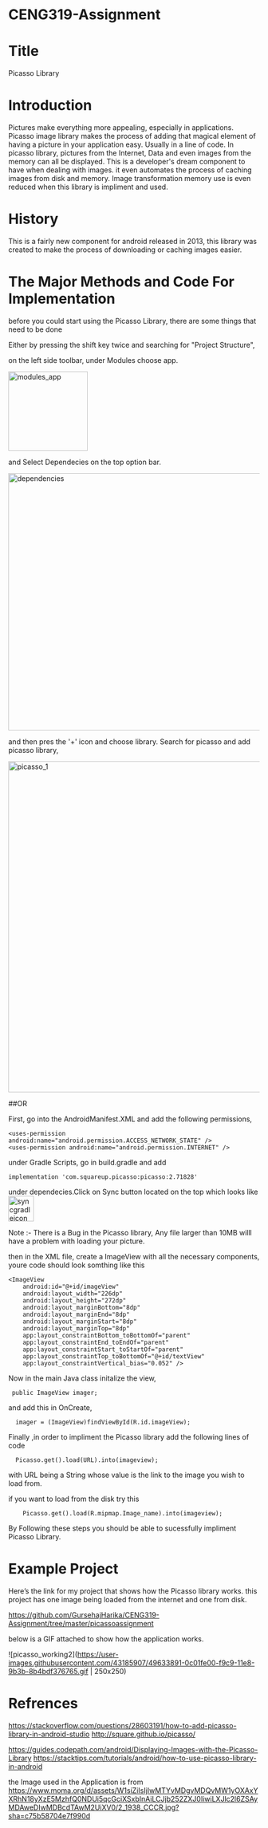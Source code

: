 # CENG319-Assignment

# Title

 Picasso Library 

# Introduction 

Pictures make everything more appealing, especially in applications. Picasso image library makes the process of adding that magical element of having a picture in your application easy. Usually in a line of code. In picasso library, pictures from the Internet, Data and even images from the memory can all be displayed. This is a developer's dream component to have when dealing with images. it even automates the process of caching images from disk and memory. Image transformation memory use is even reduced when this library is impliment and used.

# History

This is a fairly new component for android released in 2013, this library was created to make the process of downloading or caching images easier.


# The Major Methods and Code For Implementation 

before you could start using the Picasso Library, there are some things that need to be done 


Either by pressing the shift key twice and searching for "Project Structure", 

on the left side toolbar, under Modules choose app.

<img width="159" alt="modules_app" src="https://user-images.githubusercontent.com/43185907/49680392-cc3b2500-fa61-11e8-9961-d247767271ae.png">

and Select Dependecies on the top option bar.

<img width="516" alt="dependencies" src="https://user-images.githubusercontent.com/43185907/49680410-ed9c1100-fa61-11e8-8b45-2fe7033aea84.png">

and then pres the '+' icon and choose library. Search for picasso and add picasso library,

<img width="664" alt="picasso_1" src="https://user-images.githubusercontent.com/43185907/49680426-1fad7300-fa62-11e8-816b-aac24655eacf.png">

##OR

First, go into the AndroidManifest.XML
and add the following permissions,

    <uses-permission android:name="android.permission.ACCESS_NETWORK_STATE" />
    <uses-permission android:name="android.permission.INTERNET" />


under Gradle Scripts, go in build.gradle and add 

    implementation 'com.squareup.picasso:picasso:2.71828'

under dependecies.Click on Sync button located on the top which looks like <img width="51" alt="syncgradleicon" src="https://user-images.githubusercontent.com/43185907/49630410-0356fb00-f9bc-11e8-891a-b667deff6c84.png">
 
 Note :- There is a Bug in the Picasso library, Any file larger than 10MB willl have a problem with loading your picture.
 
 then in the XML file, create a ImageView with all the necessary components, youre code should look somthing like this 

    <ImageView
        android:id="@+id/imageView"
        android:layout_width="226dp"
        android:layout_height="272dp"
        android:layout_marginBottom="8dp"
        android:layout_marginEnd="8dp"
        android:layout_marginStart="8dp"
        android:layout_marginTop="8dp"
        app:layout_constraintBottom_toBottomOf="parent"
        app:layout_constraintEnd_toEndOf="parent"
        app:layout_constraintStart_toStartOf="parent"
        app:layout_constraintTop_toBottomOf="@+id/textView"
        app:layout_constraintVertical_bias="0.052" />


 Now in the main Java class initalize the view,
 
 
     public ImageView imager;
     

and add this in OnCreate,
   
      imager = (ImageView)findViewById(R.id.imageView);

Finally ,in order to impliment the Picasso library add the following lines of code


      Picasso.get().load(URL).into(imageview);
      

with URL being a String whose value is the link to the image you wish to load from.

if you want to load from the disk try this

        Picasso.get().load(R.mipmap.Image_name).into(imageview);


By Following these steps you should be able to sucessfully impliment Picasso Library.
 




# Example Project

Here’s the link for my project that shows how the Picasso library works.
this project has one image being loaded from the internet and one from disk.

https://github.com/GursehajHarika/CENG319-Assignment/tree/master/picassoassignment

below is a GIF attached to show how the application works.

![picasso_working2](https://user-images.githubusercontent.com/43185907/49633891-0c01fe00-f9c9-11e8-9b3b-8b4bdf376765.gif | 250x250)







# Refrences

https://stackoverflow.com/questions/28603191/how-to-add-picasso-library-in-android-studio
http://square.github.io/picasso/

https://guides.codepath.com/android/Displaying-Images-with-the-Picasso-Library
https://stacktips.com/tutorials/android/how-to-use-picasso-library-in-android

the Image used in the Application is from 
https://www.moma.org/d/assets/W1siZiIsIjIwMTYvMDgvMDQvMW1yOXAxYXRhN18yXzE5MzhfQ0NDUi5qcGciXSxbInAiLCJjb252ZXJ0IiwiLXJlc2l6ZSAyMDAweDIwMDBcdTAwM2UiXV0/2_1938_CCCR.jpg?sha=c75b58704e7f990d
